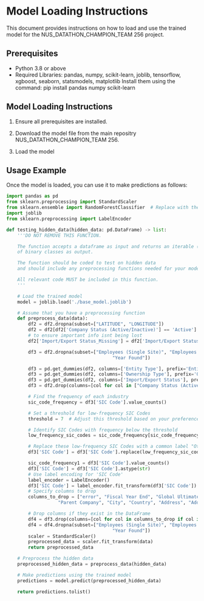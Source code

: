 # Model Loading Instructions
This document provides instructions on how to load and use the trained model for the NUS_DATATHON_CHAMPION_TEAM 256 project.

## Prerequisites
- Python 3.8 or above
- Required Libraries: pandas, numpy, scikit-learn, joblib, tensorflow, xgboost, seaborn, statsmodels, matplotlib
  Install them using the command: pip install pandas numpy scikit-learn
  
## Model Loading Instructions

1. Ensure all prerequisites are installed.

2. Download the model file from the main repositry NUS_DATATHON_CHAMPION_TEAM 256.

3. Load the model

## Usage Example

Once the model is loaded, you can use it to make predictions as follows:

```python
import pandas as pd
from sklearn.preprocessing import StandardScaler
from sklearn.ensemble import RandomForestClassifier  # Replace with the actual model class you used
import joblib
from sklearn.preprocessing import LabelEncoder

def testing_hidden_data(hidden_data: pd.DataFrame) -> list:
    '''DO NOT REMOVE THIS FUNCTION.

    The function accepts a dataframe as input and returns an iterable (list)
    of binary classes as output.

    The function should be coded to test on hidden data
    and should include any preprocessing functions needed for your model to perform.

    All relevant code MUST be included in this function.
    '''

    # Load the trained model
    model = joblib.load('./base_model.joblib')

    # Assume that you have a preprocessing function
    def preprocess_data(data):
        df2 = df2.dropna(subset=["LATITUDE", "LONGITUDE"])
        df2 = df2[df2['Company Status (Active/Inactive)'] == 'Active']
        # to ensure important info isnt being lost
        df2['Import/Export Status_Missing'] = df2['Import/Export Status'].isna()

        df3 = df2.dropna(subset=["Employees (Single Site)", "Employees (Domestic Ultimate Total)", "Employees (Global Ultimate Total)",
                                       "Year Found"])

        df3 = pd.get_dummies(df2, columns=['Entity Type'], prefix='Entity_Type')
        df3 = pd.get_dummies(df2, columns=['Ownership Type'], prefix='Ownership_Type')
        df3 = pd.get_dummies(df2, columns=['Import/Export Status'], prefix='Import_Export_Status')
        df3 = df2.drop(columns=[col for col in ["Company Status (Active/Inactive)", "Entity Type", 'Import/Export Status', 'Ownership Type'] if col in df2.columns], errors='ignore') # are all Active

        # Find the frequency of each industry
        sic_code_frequency = df3['SIC Code'].value_counts()

        # Set a threshold for low-frequency SIC Codes
        threshold = 7  # Adjust this threshold based on your preference

        # Identify SIC Codes with frequency below the threshold
        low_frequency_sic_codes = sic_code_frequency[sic_code_frequency < threshold].index

        # Replace these low-frequency SIC Codes with a common label "Others"
        df3['SIC Code'] = df3['SIC Code'].replace(low_frequency_sic_codes, 'Others')

        sic_code_frequency1 = df3['SIC Code'].value_counts()
        df3['SIC Code'] = df3['SIC Code'].astype(str)
        # Use label encoding for 'SIC Code'
        label_encoder = LabelEncoder()
        df3['SIC Code'] = label_encoder.fit_transform(df3['SIC Code'])
        # Specify columns to drop
        columns_to_drop = ["error", "Fiscal Year End", "Global Ultimate Company", "Domestic Ultimate Company", "Web Address", "Square Footage", "Company Description", "PostCode", "8-Digit SIC Code", "8-Digit SIC Description", "AccountID",
                   "Parent Company", "City", "Country", "Address", "Address1", "Industry", "Region", "Parent Country", "Global Ultimate Country", "Company"]

        # Drop columns if they exist in the DataFrame
        df4 = df3.drop(columns=[col for col in columns_to_drop if col in df3.columns], errors='ignore')
        df4 = df4.dropna(subset=["Employees (Single Site)", "Employees (Domestic Ultimate Total)", "Employees (Global Ultimate Total)",
                                       "Year Found"])
        scaler = StandardScaler()
        preprocessed_data = scaler.fit_transform(data)
        return preprocessed_data

    # Preprocess the hidden data
    preprocessed_hidden_data = preprocess_data(hidden_data)

    # Make predictions using the trained model
    predictions = model.predict(preprocessed_hidden_data)

    return predictions.tolist()
